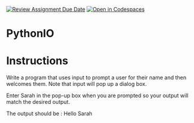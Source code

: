 [![Review Assignment Due Date](https://classroom.github.com/assets/deadline-readme-button-22041afd0340ce965d47ae6ef1cefeee28c7c493a6346c4f15d667ab976d596c.svg)](https://classroom.github.com/a/CZ7LCaLl)
[![Open in Codespaces](https://classroom.github.com/assets/launch-codespace-2972f46106e565e64193e422d61a12cf1da4916b45550586e14ef0a7c637dd04.svg)](https://classroom.github.com/open-in-codespaces?assignment_repo_id=15534850)
# PythonIO
# Instructions  

Write a program that uses input to prompt a user for their name and then welcomes them. Note that input will pop up a dialog box. 
  
Enter Sarah in the pop-up box when you are prompted so your output will match the desired output.

The output should be : Hello Sarah
